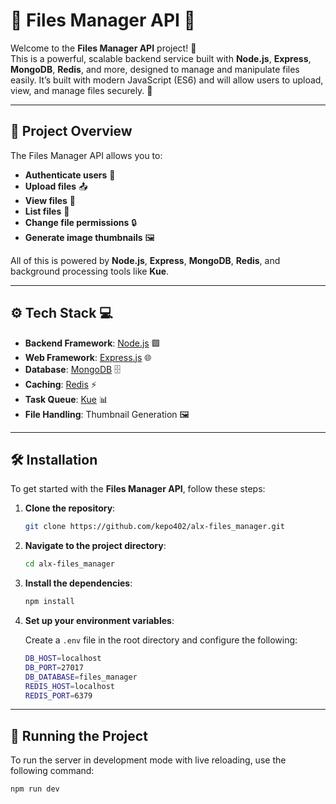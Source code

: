 # 📁 **Files Manager API** 📁

Welcome to the **Files Manager API** project! 🚀  
This is a powerful, scalable backend service built with **Node.js**, **Express**, **MongoDB**, **Redis**, and more, designed to manage and manipulate files easily. It’s built with modern JavaScript (ES6) and will allow users to upload, view, and manage files securely. 🔐

---

## 📜 **Project Overview** 

The Files Manager API allows you to:
- **Authenticate users** 🔑
- **Upload files** 📤
- **View files** 👀
- **List files** 📃
- **Change file permissions** 🔒
- **Generate image thumbnails** 🖼️

All of this is powered by **Node.js**, **Express**, **MongoDB**, **Redis**, and background processing tools like **Kue**.

---

## ⚙️ **Tech Stack** 💻

- **Backend Framework**: [Node.js](https://nodejs.org/) 🟩
- **Web Framework**: [Express.js](https://expressjs.com/) 🌐
- **Database**: [MongoDB](https://www.mongodb.com/) 🗄️
- **Caching**: [Redis](https://redis.io/) ⚡
- **Task Queue**: [Kue](https://www.npmjs.com/package/kue) 📊
- **File Handling**: Thumbnail Generation 🖼️

---

## 🛠️ **Installation**

To get started with the **Files Manager API**, follow these steps:

1. **Clone the repository**:

    ```bash
    git clone https://github.com/kepo402/alx-files_manager.git
    ```

2. **Navigate to the project directory**:

    ```bash
    cd alx-files_manager
    ```

3. **Install the dependencies**:

    ```bash
    npm install
    ```

4. **Set up your environment variables**:

    Create a `.env` file in the root directory and configure the following:

    ```bash
    DB_HOST=localhost
    DB_PORT=27017
    DB_DATABASE=files_manager
    REDIS_HOST=localhost
    REDIS_PORT=6379
    ```

---

## 🏃 **Running the Project**

To run the server in development mode with live reloading, use the following command:

```bash
npm run dev
